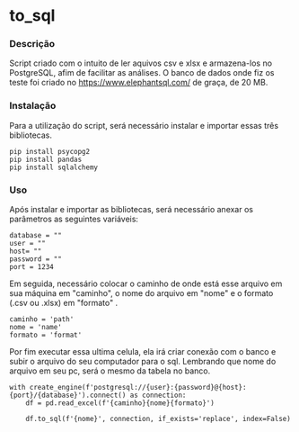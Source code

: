 # to_sql
### Descrição
Script criado com o intuito de ler aquivos csv e xlsx e armazena-los no PostgreSQL, afim de facilitar as análises.
O banco de dados onde fiz os teste foi criado no https://www.elephantsql.com/ de graça, de 20 MB.
### Instalação
Para a utilização do script, será necessário instalar e importar essas três bibliotecas.
````
pip install psycopg2
pip install pandas
pip install sqlalchemy
````
### Uso
Após instalar e importar as bibliotecas, será necessário anexar os parâmetros as seguintes variáveis: 
````
database = ""
user = ""
host= ""
password = ""
port = 1234
````
Em seguida, necessário colocar o caminho de onde está esse arquivo em sua máquina em "caminho", o nome do arquivo em "nome" e o formato (.csv ou .xlsx) em "formato" .
````
caminho = 'path'
nome = 'name'
formato = 'format'
````
Por fim executar essa ultima celula, ela irá criar conexão com o banco e subir o arquivo do seu computador para o sql.
Lembrando que nome do arquivo em seu pc, será o mesmo da tabela no banco.
````
with create_engine(f'postgresql://{user}:{password}@{host}:{port}/{database}').connect() as connection:
    df = pd.read_excel(f'{caminho}{nome}{formato}')
    
    df.to_sql(f'{nome}', connection, if_exists='replace', index=False)
````

